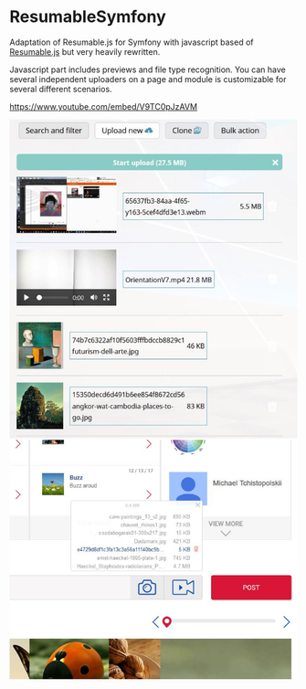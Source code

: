 # ResumableSymfony
Adaptation of Resumable.js for Symfony with javascript based of <a href="https://github.com/23/resumable.js/">Resumable.js</a> but very heavily rewritten.  

Javascript part includes previews and file type recognition.
You can have several independent uploaders on a page and module is customizable for several different scenarios. 

https://www.youtube.com/embed/V9TC0pJzAVM

<img src="https://github.com/Dodotree/ResumableSymfony/blob/master/Capture11.JPG?raw=true">

<img src="https://github.com/Dodotree/ResumableSymfony/blob/master/Capture8.JPG?raw=true">
